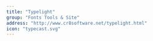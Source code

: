 ```yaml
---
title: "Typelight"
group: "Fonts Tools & Site"
address: "http://www.cr8software.net/typelight.html"
icon: "typecast.svg"
---
```

